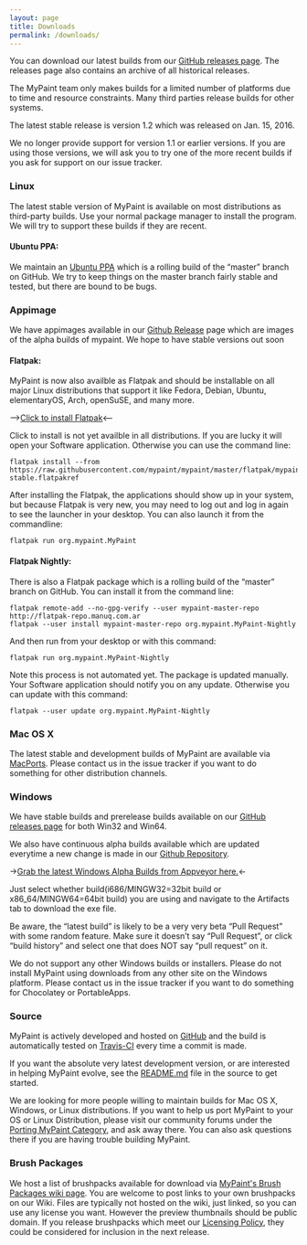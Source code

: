 ```yaml
---
layout: page
title: Downloads
permalink: /downloads/
---
```


You can download our latest builds from
our [GitHub releases page][downloads.releases].
The releases page also contains an archive of all historical releases.

The MyPaint team only makes builds for a limited number of platforms
due to time and resource constraints.
Many third parties release builds for other systems.

The latest stable release is version 1.2
which was released on Jan. 15, 2016.

We no longer provide support for version 1.1 or earlier versions.
If you are using those versions,
we will ask you to try one of the more recent builds
if you ask for support on our issue tracker.

### Linux

The latest stable version of MyPaint is available on most distributions
as third-party builds.
Use your normal package manager to install the program.
We will try to support these builds if they are recent.

#### Ubuntu PPA:

We maintain an [Ubuntu PPA][linux.ppa] which is a rolling build of
the “master” branch on GitHub.
We try to keep things on the master branch fairly stable and tested,
but there are bound to be bugs.

### Appimage

We have appimages available in our [Github Release][downloads.releases]
page which are images of the alpha builds of mypaint. We hope to 
have stable versions out soon

#### Flatpak:

MyPaint is now also availble as Flatpak and should be installable on
all major Linux distributions that support it like Fedora, Debian,
Ubuntu, elementaryOS, Arch, openSuSE, and many more.

-->[Click to install Flatpak][linux.flatpak]<--

Click to install is not yet availble in all distributions.  If you are
lucky it will open your Software application.  Otherwise you can use
the command line:

```
flatpak install --from https://raw.githubusercontent.com/mypaint/mypaint/master/flatpak/mypaint-stable.flatpakref
```

After installing the Flatpak, the applications should show up in your
system, but because Flatpak is very new, you may need to log out and
log in again to see the launcher in your desktop.  You can also launch
it from the commandline:

```
flatpak run org.mypaint.MyPaint
```

#### Flatpak Nightly:

There is also a Flatpak package which is a rolling build of the
“master” branch on GitHub.  You can install it from the command line:

```
flatpak remote-add --no-gpg-verify --user mypaint-master-repo http://flatpak-repo.manuq.com.ar
flatpak --user install mypaint-master-repo org.mypaint.MyPaint-Nightly
```

And then run from your desktop or with this command:

```
flatpak run org.mypaint.MyPaint-Nightly
```

Note this process is not automated yet.  The package is updated
manually. Your Software application should notify you on any
update. Otherwise you can update with this command:

```
flatpak --user update org.mypaint.MyPaint-Nightly
```

### Mac OS X

The latest stable and development builds of MyPaint are available via
[MacPorts][mac.ports].
Please contact us in the issue tracker if you want to do something
for other distribution channels.

### Windows

We have stable builds and prerelease builds available on our
[GitHub releases page][downloads.releases] for both Win32 and Win64.

We also have continuous alpha builds available which are updated 
everytime a new change is made in our [Github Repository][source.github].

->[Grab the latest Windows Alpha Builds from Appveyor here.][downloads.alpha]<-

Just select whether build(i686/MINGW32=32bit build or x86_64/MINGW64=64bit build) 
you are using and navigate to the Artifacts tab to download the exe file.

Be aware, the “latest build” is likely to be a very very beta “Pull Request” 
with some random feature. Make sure it doesn’t say “Pull Request”, or 
click “build history” and select one that does NOT say “pull request” on it.

We do not support any other Windows builds or installers.
Please do not install MyPaint using downloads
from any other site on the Windows platform.
Please contact us in the issue tracker
if you want to do something for Chocolatey or PortableApps.

### Source

MyPaint is actively developed and hosted on [GitHub][source.github]
and the build is automatically tested on [Travis-CI][source.travis]
every time a commit is made.

If you want the absolute very latest development version,
or are interested in helping MyPaint evolve,
see the [README.md][source.build] file in the source to get started.

We are looking for more people willing to maintain builds
for Mac OS X, Windows, or Linux distributions.
If you want to help us port MyPaint to your OS or Linux Distribution,
please visit our community forums under the
[Porting MyPaint Category][source.porting], and ask away there.
You can also ask questions there if you are having trouble building MyPaint.

### Brush Packages

We host a list of brushpacks available for download via
[MyPaint's Brush Packages wiki page][brush.wiki].
You are welcome to post links to your own brushpacks on our Wiki.
Files are typically not hosted on the wiki, just linked,
so you can use any license you want.
However the preview thumbnails should be public domain.
If you release brushpacks which meet our [Licensing Policy][brush.policy],
they could be considered for inclusion in the next release.

[downloads.releases]: https://github.com/mypaint/mypaint/releases
[downloads.alpha]: https://ci.appveyor.com/project/achadwick/mypaint

[linux.ppa]: https://launchpad.net/~achadwick/+archive/ubuntu/mypaint-testing
[linux.flatpak]: https://raw.githubusercontent.com/mypaint/mypaint/master/flatpak/mypaint-stable.flatpakref
[linux.build]: https://github.com/mypaint/mypaint/blob/master/README_LINUX.md

[mac.ports]: https://www.macports.org/ports.php?by=name&substr=MyPaint

[windows.tumagonx]: http://www.opensourcepack.blogspot.fr/2013/01/mypaint-and-pygi.html

[source.github]: https://github.com/mypaint
[source.travis]: https://travis-ci.org/mypaint
[source.build]: https://github.com/mypaint/mypaint/blob/master/README.md
[source.porting]: http://community.mypaint.org/c/development/porting

[brush.wiki]: https://github.com/mypaint/mypaint/wiki/Brush-Packages
[brush.policy]: https://github.com/mypaint/mypaint/wiki/Licensing-policy
